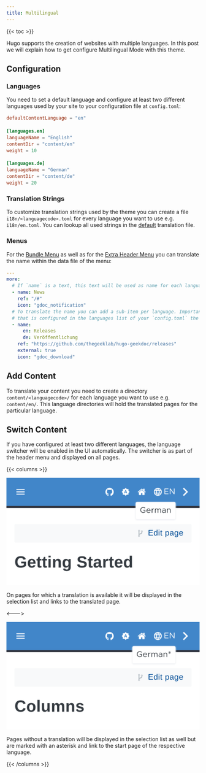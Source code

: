 ```yaml
---
title: Multilingual
---
```


{{< toc >}}

Hugo supports the creation of websites with multiple languages. In this post we will explain how to get configure Multilingual Mode with this theme.

## Configuration

### Languages

You need to set a default language and configure at least two different languages used by your site to your configuration file at `config.toml`:

```Toml
defaultContentLanguage = "en"

[languages.en]
languageName = "English"
contentDir = "content/en"
weight = 10

[languages.de]
languageName = "German"
contentDir = "content/de"
weight = 20
```

### Translation Strings

To customize translation strings used by the theme you can create a file `i18n/<languagecode>.toml` for every language you want to use e.g. `i18n/en.toml`. You can lookup all used strings in the [default](https://github.com/thegeeklab/hugo-geekdoc/blob/main/i18n/en.yaml) translation file.

### Menus

For the [Bundle Menu](/usage/menus/#bundle-menu) as well as for the [Extra Header Menu](/usage/menus/#extra-header-menu) you can translate the name within the data file of the menu:

```YAML
---
more:
  # If `name` is a text, this text will be used as name for each language.
  - name: News
    ref: "/#"
    icon: "gdoc_notification"
  # To translate the name you can add a sub-item per language. Important: If you miss a language key
  # that is configured in the languages list of your `config.toml` the name will be empty for this language!
  - name:
      en: Releases
      de: Veröffentlichung
    ref: "https://github.com/thegeeklab/hugo-geekdoc/releases"
    external: true
    icon: "gdoc_download"
```

## Add Content

To translate your content you need to create a directory `content/<languagecode>/` for each language you want to use e.g. `content/en/`. This language directories will hold the translated pages for the particular language.

## Switch Content

If you have configured at least two different languages, the language switcher will be enabled in the UI automatically. The switcher is as part of the header menu and displayed on all pages.

{{< columns >}}

[![Beach Color Palette](images/translation-available.png)](images/translation-available.png)

On pages for which a translation is available it will be displayed in the selection list and links to the translated page.

<--->

[![Beach Color Palette](images/translation-not-available.png)](images/translation-not-available.png)

Pages without a translation will be displayed in the selection list as well but are marked with an asterisk and link to the start page of the respective language.

{{< /columns >}}
